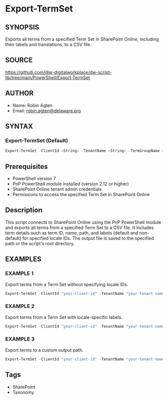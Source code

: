 # Export-TermSet

## SYNOPSIS
Exports all terms from a specified Term Set in SharePoint Online, including their labels and translations, to a CSV file.

## SOURCE
https://github.com/dlw-digitalworkplace/dw-script-lib/tree/main/PowerShell/Export-TermSet

## AUTHOR
 - Name: Robin Agten
 - Email: robin.agten@delaware.pro

## SYNTAX
### Export-TermSet (Default)
```powershell
Export-TermSet -ClientId <String> -TenantName <String> -TermGroupName <String> -TermSetName <String> [-OutputPath <String>] [-LocaleIds <Int[]>]
```

## Prerequisites
- PowerShell version 7
- PnP PowerShell module installed (version 2.12 or higher)
- SharePoint Online tenant admin credentials
- Permissions to access the specified Term Set in SharePoint Online

## Description
This script connects to SharePoint Online using the PnP PowerShell module and exports all terms from a specified Term Set to a CSV file. It includes term details such as term ID, name, path, and labels (default and non-default) for specified locale IDs. The output file is saved to the specified path or the script's root directory.

## EXAMPLES

### EXAMPLE 1
Export terms from a Term Set without specifying locale IDs.
```powershell
Export-TermSet -ClientId "your-client-id" -TenantName "your-tenant-name" -TermGroupName "GroupName" -TermSetName "SetName"
```

### EXAMPLE 2
Export terms from a Term Set with locale-specific labels.
```powershell
Export-TermSet -ClientId "your-client-id" -TenantName "your-tenant-name" -TermGroupName "GroupName" -TermSetName "SetName" -LocaleIds 1033,1036
```

### EXAMPLE 3
Export terms to a custom output path.
```powershell
Export-TermSet -ClientId "your-client-id" -TenantName "your-tenant-name" -TermGroupName "GroupName" -TermSetName "SetName" -OutputPath "C:\Exports"
```

## Tags
 * SharePoint
 * Taxonomy